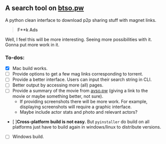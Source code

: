 ## A search tool on [btso.pw](https://btso.pw)

A python clean interface to download p2p sharing stuff with magnet links. 

> **F\*\*k Ads** 

Well, I feel this will be more interesting. Seeing more possibilities with it. Gonna put more work in it.

### To-dos:
- [x] Mac build works.
- [ ] Provide options to get a few mag links corresponding to torrent.
- [ ] Provide a better interface. Users can input their search string in CLI.
- [ ] Better output by accessing more (all) pages.
- [ ] Provide a summary of the movie from [avso.pw](www.avso.pw) (giving a link to the movie or maybe something better, not sure).
  - If providing screenshots there will be more work. For example, displaying screenshots will require a graphic interface.
  - Maybe include actor stats and photo and relevant actors?
- [ ]**Cross-platform build is not easy.** But `pyinstaller` do build on all platforms just have to build again in windows/linux to distribute versions.
- [ ] Windows build.


